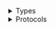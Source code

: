 <details>
<summary>Types</summary>

  - [AccessAnalyzerClient](/aws-sdk-swift/reference/0.x/AWSAccessAnalyzer/AccessAnalyzerClient)
  - [AccessAnalyzerClient.AccessAnalyzerClientConfiguration](/aws-sdk-swift/reference/0.x/AWSAccessAnalyzer/AccessAnalyzerClient.AccessAnalyzerClientConfiguration)
  - [AccessAnalyzerClientLogHandlerFactory](/aws-sdk-swift/reference/0.x/AWSAccessAnalyzer/AccessAnalyzerClientLogHandlerFactory)
  - [AccessAnalyzerClientTypes](/aws-sdk-swift/reference/0.x/AWSAccessAnalyzer/AccessAnalyzerClientTypes)

</details>

<details>
<summary>Protocols</summary>

  - [AccessAnalyzerClientProtocol](/aws-sdk-swift/reference/0.x/AWSAccessAnalyzer/AccessAnalyzerClientProtocol)

</details>
